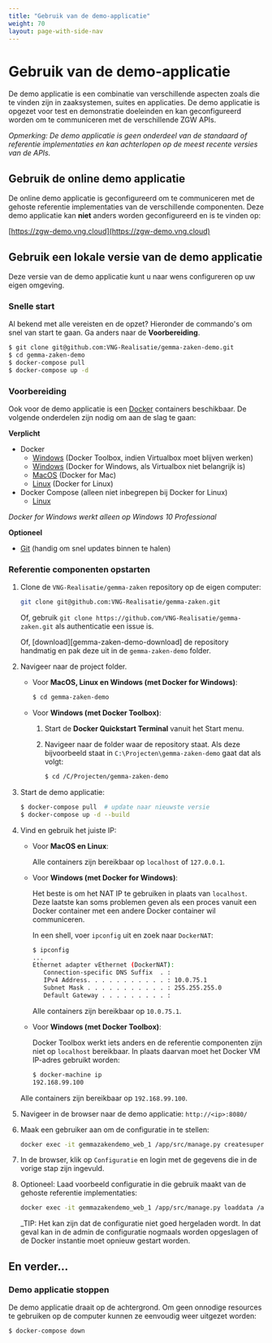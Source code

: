 ```yaml
---
title: "Gebruik van de demo-applicatie"
weight: 70
layout: page-with-side-nav
---
```


# Gebruik van de demo-applicatie

De demo applicatie is een combinatie van verschillende aspecten zoals die te vinden zijn in
zaaksystemen, suites en applicaties. De demo applicatie is opgezet voor test en demonstratie
doeleinden en kan geconfigureerd worden om te communiceren met de verschillende ZGW APIs.

_Opmerking: De demo applicatie is geen onderdeel van de standaard of referentie implementaties en
kan achterlopen op de meest recente versies van de APIs._

## Gebruik de online demo applicatie

De online demo applicatie is geconfigureerd om te communiceren met de gehoste referentie
implementaties van de verschillende componenten. Deze demo applicatie kan **niet** anders worden
geconfigureerd en is te vinden op:

[https://zgw-demo.vng.cloud](https://zgw-demo.vng.cloud)

## Gebruik een lokale versie van de demo applicatie

Deze versie van de demo applicatie kunt u naar wens configureren op uw eigen omgeving.

### Snelle start

Al bekend met alle vereisten en de opzet? Hieronder de commando's om snel van start te gaan. Ga
anders naar de **Voorbereiding**.

```bash
$ git clone git@github.com:VNG-Realisatie/gemma-zaken-demo.git
$ cd gemma-zaken-demo
$ docker-compose pull
$ docker-compose up -d
```

### Voorbereiding

Ook voor de demo applicatie is een [Docker][docker] containers beschikbaar. De volgende onderdelen
zijn nodig om aan de slag te gaan:

**Verplicht**

- Docker
  - [Windows][docker-win-legacy] (Docker Toolbox, indien Virtualbox moet blijven werken)
  - [Windows][docker-win] (Docker for Windows, als Virtualbox niet belangrijk is)
  - [MacOS][docker-mac] (Docker for Mac)
  - [Linux][docker-linux] (Docker for Linux)
- Docker Compose (alleen niet inbegrepen bij Docker for Linux)
  - [Linux][docker-compose-linux]

_Docker for Windows werkt alleen op Windows 10 Professional_

**Optioneel**

- [Git][git-scm] (handig om snel updates binnen te halen)

[docker]: https://docs.docker.com/
[docker-win-legacy]: https://docs.docker.com/toolbox/toolbox_install_windows/
[docker-win]: https://docs.docker.com/docker-for-windows/
[docker-mac]: https://docs.docker.com/docker-for-mac/install/
[docker-linux]: https://docs.docker.com/docker-for-mac/install/
[docker-compose-linux]: https://docs.docker.com/compose/install/
[git-scm]: https://git-scm.com/downloads

### Referentie componenten opstarten

1. Clone de `VNG-Realisatie/gemma-zaken` repository op de eigen computer:

   ```bash
   git clone git@github.com:VNG-Realisatie/gemma-zaken.git
   ```

   Of, gebruik `git clone https://github.com/VNG-Realisatie/gemma-zaken.git` als authenticatie een
   issue is.

   Of, [download][gemma-zaken-demo-download] de repository handmatig en pak deze uit in de
   `gemma-zaken-demo` folder.

2. Navigeer naar de project folder.
   - Voor **MacOS, Linux en Windows (met Docker for Windows)**:

     ```bash
     $ cd gemma-zaken-demo
     ```

   - Voor **Windows (met Docker Toolbox)**:
     1. Start de **Docker Quickstart Terminal** vanuit het Start menu.
     2. Navigeer naar de folder waar de repository staat. Als deze bijvoorbeeld staat in
        `C:\Projecten\gemma-zaken-demo` gaat dat als volgt:

        ```bash
        $ cd /C/Projecten/gemma-zaken-demo
        ```

3. Start de demo applicatie:

   ```bash
   $ docker-compose pull  # update naar nieuwste versie
   $ docker-compose up -d --build
   ```

4. Vind en gebruik het juiste IP:
   - Voor **MacOS en Linux**:

     Alle containers zijn bereikbaar op `localhost` of `127.0.0.1`.

   - Voor **Windows (met Docker for Windows)**:

     Het beste is om het NAT IP te gebruiken in plaats van `localhost`. Deze laatste kan soms
     problemen geven als een proces vanuit een Docker container met een andere Docker container wil
     communiceren.

     In een shell, voer `ipconfig` uit en zoek naar `DockerNAT`:

     ```bash
     $ ipconfig
     ...
     Ethernet adapter vEthernet (DockerNAT):
        Connection-specific DNS Suffix  . :
        IPv4 Address. . . . . . . . . . . : 10.0.75.1
        Subnet Mask . . . . . . . . . . . : 255.255.255.0
        Default Gateway . . . . . . . . . :
     ```

     Alle containers zijn bereikbaar op `10.0.75.1`.

   - Voor **Windows (met Docker Toolbox)**:

     Docker Toolbox werkt iets anders en de referentie componenten zijn niet op `localhost`
     bereikbaar. In plaats daarvan moet het Docker VM IP-adres gebruikt worden:

     ```bash
     $ docker-machine ip
     192.168.99.100
     ```

   Alle containers zijn bereikbaar op `192.168.99.100`.

5. Navigeer in de browser naar de demo applicatie: `http://<ip>:8080/`

6. Maak een gebruiker aan om de configuratie in te stellen:

   ```bash
   docker exec -it gemmazakendemo_web_1 /app/src/manage.py createsuperuser
   ```

7. In de browser, klik op `Configuratie` en login met de gegevens die in de vorige stap zijn
   ingevuld.

8. Optioneel: Laad voorbeeld configuratie in die gebruik maakt van de gehoste referentie
   implementaties:

   ```bash
   docker exec -it gemmazakendemo_web_1 /app/src/manage.py loaddata /app/src/zac/fixtures/refimpl-conf.json
   ```

   \_TIP: Het kan zijn dat de configuratie niet goed hergeladen wordt. In dat geval kan in de admin
   de configuratie nogmaals worden opgeslagen of de Docker instantie moet opnieuw gestart worden.

[gemma-zaken-download]: https://github.com/VNG-Realisatie/gemma-zaken-demo/archive/master.zip

## En verder...

### Demo applicatie stoppen

De demo applicatie draait op de achtergrond. Om geen onnodige resources te gebruiken op de computer
kunnen ze eenvoudig weer uitgezet worden:

```bash
$ docker-compose down
```
